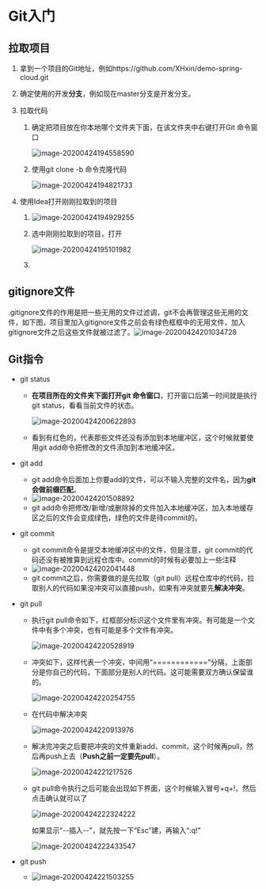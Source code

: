 # Git入门



## 拉取项目

1. 拿到一个项目的Git地址，例如https://github.com/XHxin/demo-spring-cloud.git

2. 确定使用的开发**分支**，例如现在master分支是开发分支。

3. 拉取代码

   1. 确定把项目放在你本地哪个文件夹下面，在该文件夹中右键打开Git 命令窗口

      ![image-20200424194558590](C:\Users\13019\AppData\Roaming\Typora\typora-user-images\image-20200424194558590.png)

   2. 使用git clone -b 命令克隆代码

      ![image-20200424194821733](C:\Users\13019\AppData\Roaming\Typora\typora-user-images\image-20200424194821733.png)

4. 使用Idea打开刚刚拉取到的项目

   1. ![image-20200424194929255](C:\Users\13019\AppData\Roaming\Typora\typora-user-images\image-20200424194929255.png)

   2. 选中刚刚拉取到的项目，打开

      ![image-20200424195101982](C:\Users\13019\AppData\Roaming\Typora\typora-user-images\image-20200424195101982.png)

   3. 



## gitignore文件

.gitignore文件的作用是把一些无用的文件过滤调，git不会再管理这些无用的文件，如下图，项目里加入gitignore文件之前会有绿色框框中的无用文件，加入gitignore文件之后这些文件就被过滤了。![image-20200424201034728](C:\Users\13019\AppData\Roaming\Typora\typora-user-images\image-20200424201034728.png)

## Git指令

- git status

  - **在项目所在的文件夹下面打开git 命令窗口**，打开窗口后第一时间就是执行git status，看看当前文件的状态。

    ![image-20200424200622893](C:\Users\13019\AppData\Roaming\Typora\typora-user-images\image-20200424200622893.png)

  - 看到有红色的，代表那些文件还没有添加到本地缓冲区，这个时候就要使用git add命令把修改的文件添加到本地缓冲区。

- git add

  - git add命令后面加上你要add的文件，可以不输入完整的文件名，因为**git会做前缀匹配**。
  - ![image-20200424201508892](C:\Users\13019\AppData\Roaming\Typora\typora-user-images\image-20200424201508892.png)
  - git add命令把修改/新增/或删除掉的文件加入本地缓冲区，加入本地缓存区之后的文件会变成绿色，绿色的文件是待commit的。

- git commit

  - git commit命令是提交本地缓冲区中的文件，但是注意，git commit的代码还没有被推算到远程仓库中。commit的时候有必要加上一些注释
  - ![image-20200424202041448](C:\Users\13019\AppData\Roaming\Typora\typora-user-images\image-20200424202041448.png)
  - git commit之后，你需要做的是先拉取（git pull）远程仓库中的代码，拉取别人的代码如果没冲突可以直接push，如果有冲突就要先**解决冲突**。

- git pull

  - 执行git pull命令如下，红框部分标识这个文件里有冲突。有可能是一个文件中有多个冲突，也有可能是多个文件有冲突。

    ![image-20200424220528919](C:\Users\13019\AppData\Roaming\Typora\typora-user-images\image-20200424220528919.png)

  - 冲突如下，这样代表一个冲突，中间用“============”分隔，上面部分是你自己的代码，下面部分是别人的代码。这可能需要双方确认保留谁的。

    ![image-20200424220254755](C:\Users\13019\AppData\Roaming\Typora\typora-user-images\image-20200424220254755.png)

  - 在代码中解决冲突

    ![image-20200424220913976](C:\Users\13019\AppData\Roaming\Typora\typora-user-images\image-20200424220913976.png)

  - 解决完冲突之后要把冲突的文件重新add、commit，这个时候再pull，然后再push上去（**Push之前一定要先pull**）。

    ![image-20200424221217526](C:\Users\13019\AppData\Roaming\Typora\typora-user-images\image-20200424221217526.png)

  - git pull命令执行之后可能会出现如下界面，这个时候输入冒号+q+!，然后点击确认就可以了

    ![image-20200424222324222](C:\Users\13019\AppData\Roaming\Typora\typora-user-images\image-20200424222324222.png)

    如果显示“--插入--”，就先按一下“Esc”建，再输入“:q!”

    ![image-20200424222433547](C:\Users\13019\AppData\Roaming\Typora\typora-user-images\image-20200424222433547.png)

- git push

  - ![image-20200424221503255](C:\Users\13019\AppData\Roaming\Typora\typora-user-images\image-20200424221503255.png)



